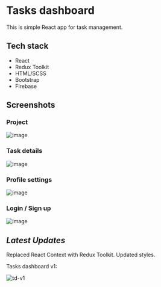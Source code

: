 # Tasks dashboard

This is simple React app for task management.

## Tech stack

- React
- Redux Toolkit
- HTML/SCSS
- Bootstrap
- Firebase

## Screenshots

### Project

![image](https://user-images.githubusercontent.com/44324806/202514657-a7a5b3b9-63a7-4370-8988-ffcccf93303e.png)

### Task details

![image](https://user-images.githubusercontent.com/44324806/202515055-428a10b3-ad5a-44c5-919e-989b8dee5748.png)

### Profile settings

![image](https://user-images.githubusercontent.com/44324806/202515257-d7d664e0-d321-4ea2-81e7-26c331c1040d.png)

### Login / Sign up

![image](https://user-images.githubusercontent.com/44324806/202515471-157c8317-18aa-468c-ae0a-a25813324ac2.png)

## _Latest Updates_

Replaced React Context with Redux Toolkit.
Updated styles.

Tasks dashboard v1:

![td-v1](https://user-images.githubusercontent.com/44324806/202513885-2afc7983-4d6e-4c81-9415-954788432485.jpg)
